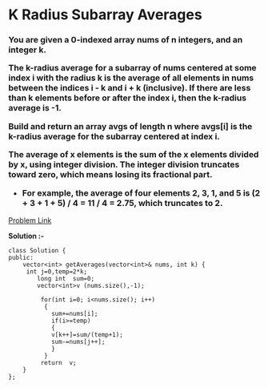 # K Radius Subarray Averages

<h3>
You are given a 0-indexed array nums of n integers, and an integer k.

The k-radius average for a subarray of nums centered at some index i with the radius k is the average of all elements in nums between the indices i - k and i + k (inclusive). If there are less than k elements before or after the index i, then the k-radius average is -1.

Build and return an array avgs of length n where avgs[i] is the k-radius average for the subarray centered at index i.

The average of x elements is the sum of the x elements divided by x, using integer division. The integer division truncates toward zero, which means losing its fractional part.

  * For example, the average of four elements 2, 3, 1, and 5 is (2 + 3 + 1 + 5) / 4 = 11 / 4 = 2.75, which truncates to 2.
    
</h3>

[Problem Link](https://leetcode.com/problems/k-radius-subarray-averages/description/)

**Solution :-**

```
class Solution {
public:
    vector<int> getAverages(vector<int>& nums, int k) {
     int j=0,temp=2*k;
        long int  sum=0;
        vector<int>v (nums.size(),-1);

         for(int i=0; i<nums.size(); i++)
          {
            sum+=nums[i];
            if(i>=temp)
            {
            v[k++]=sum/(temp+1);
            sum-=nums[j++];
            }
          }
         return  v;     
    }
};
```
